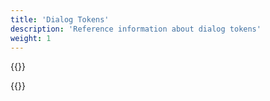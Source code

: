 ```yaml
---
title: 'Dialog Tokens'
description: 'Reference information about dialog tokens'
weight: 1
---
```


{{<notyetwritten>}}

{{<children />}}

